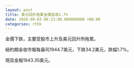 ```yaml
---
layout: post
title: 美元回升拖累金價低收1.7%
date: 2020-09-03 06:23:08.000000000 +08:00
categories: rthk
---
```


金價下跌，主要受股市上升及美元回升所拖累。

紐約期金收市報每盎司1944.7美元，下跌34.2美元，跌幅1.7%。

現貨金報1943.35美元。
